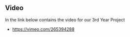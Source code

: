 ## Video 

In the link below contains the video for our 3rd Year Project
- https://vimeo.com/265394288
